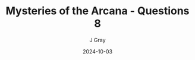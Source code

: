 ---
title: 'Mysteries of the Arcana - Questions 8'
alt: 'Questions'
date: '2024-10-03'
author: 'J Gray'
artist: 'Gennifer'
---